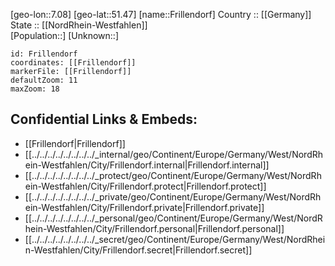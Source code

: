 ﻿---
location: [51.47,7.08] 
mapzoom: [7,12] 
mapmarker: city 
type: City
tags:
- geo/City


SpocWebEntityId: 30294
isDeleted: false
confidential: public

---
[geo-lon::7.08] 
[geo-lat::51.47] 
[name::Frillendorf] 
Country :: [[Germany]]  
State :: [[NordRhein-Westfahlen]]  
[Population::] 
[Unknown::] 


```leaflet
id: Frillendorf
coordinates: [[Frillendorf]] 
markerFile: [[Frillendorf]] 
defaultZoom: 11 
maxZoom: 18
```


## Confidential Links & Embeds: 
- [[Frillendorf|Frillendorf]]  
- [[../../../../../../../../_internal/geo/Continent/Europe/Germany/West/NordRhein-Westfahlen/City/Frillendorf.internal|Frillendorf.internal]] 
- [[../../../../../../../../_protect/geo/Continent/Europe/Germany/West/NordRhein-Westfahlen/City/Frillendorf.protect|Frillendorf.protect]] 
- [[../../../../../../../../_private/geo/Continent/Europe/Germany/West/NordRhein-Westfahlen/City/Frillendorf.private|Frillendorf.private]] 
- [[../../../../../../../../_personal/geo/Continent/Europe/Germany/West/NordRhein-Westfahlen/City/Frillendorf.personal|Frillendorf.personal]] 
- [[../../../../../../../../_secret/geo/Continent/Europe/Germany/West/NordRhein-Westfahlen/City/Frillendorf.secret|Frillendorf.secret]] 
